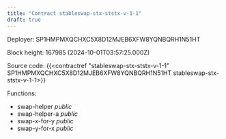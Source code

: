 ```yaml
---
title: "Contract stableswap-stx-ststx-v-1-1"
draft: true
---
```

Deployer: SP1HMPMXQCHXC5X8D12MJEB6XFW8YQNBQRH1N51HT


 



Block height: 167985 (2024-10-01T03:57:25.000Z)

Source code: {{<contractref "stableswap-stx-ststx-v-1-1" SP1HMPMXQCHXC5X8D12MJEB6XFW8YQNBQRH1N51HT stableswap-stx-ststx-v-1-1>}}

Functions:

* swap-helper _public_
* swap-helper-a _public_
* swap-x-for-y _public_
* swap-y-for-x _public_
